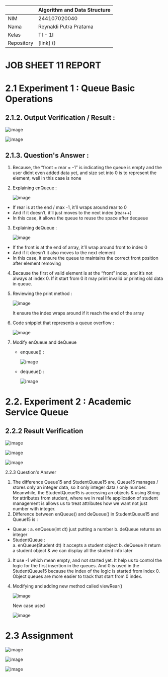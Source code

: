 |  | Algorithm and Data Structure |
|--|--|
| NIM |  244107020040|
| Nama |  Reynaldi Putra Pratama |
| Kelas | TI - 1I |
| Repository | [link] ()|

# JOB SHEET 11 REPORT

# 2.1 Experiment 1 : Queue Basic Operations

## 2.1.2. Output Verification / Result : 

![image](https://github.com/user-attachments/assets/4190aac9-cd2e-4665-9bf8-fe50b25ee08d)

![image](https://github.com/user-attachments/assets/82781576-091c-4c23-a95c-954ec9608898)

## 2.1.3. Question's Answer : 
1. Because, the “front = rear = -1” is indicating the queue is empty and the user didnt even added data yet, and size set into 0 is to represent the element, well in this case is none
2. Explaining enQueue :

    ![image](https://github.com/user-attachments/assets/acc24ebf-3b72-49fa-8ffc-cb653e715c87)

  - If rear is at the end  / max -1, it’ll wraps around rear to 0
  - And if it doesn’t, it’ll just moves to the next index (rear++)
  - In this case, it allows the queue to reuse the space after dequeue

3. Explaining deQueue : 

    ![image](https://github.com/user-attachments/assets/9f03aabb-7f05-4d10-8f4d-57718c945b86)
  - If the front is at the end of array, it’ll wrap around front to index 0
  - And if it doesn’t it also moves to the next element
  - In this case, it ensure the queue to maintains the correct front position after element removing

4. Because the first of valid element is at the “front” index, and it’s not always at index 0. If it start from 0 it may print invalid or printing old data in queue.
5. Reviewing the print method :

   ![image](https://github.com/user-attachments/assets/cb0d5e5a-bd6f-47a8-a42f-555a0f6d7713)

    It ensure the index wraps around if it reach the end of the array
6. Code snipplet that represents a queue overflow :
   
     ![image](https://github.com/user-attachments/assets/605ab728-1621-4a7d-b91b-8f0f15b28474)

7. Modify enQueue and deQueue
   - enqueue() :
    
     ![image](https://github.com/user-attachments/assets/1ffb3a56-2985-4e3a-b39e-263e716a460d)

   - dequeue() :
  
     ![image](https://github.com/user-attachments/assets/ea6d5ac7-3043-40b4-8bdc-6c0b5dc3d5cc)

# 2.2. Experiment 2 : Academic Service Queue

## 2.2.2 Result Verification

![image](https://github.com/user-attachments/assets/cc9a9e2a-9394-43f9-a48f-71e6b7d72a10)

![image](https://github.com/user-attachments/assets/9a66fd81-5772-4938-a081-ea189acf5047)
     
![image](https://github.com/user-attachments/assets/5b031ba5-27fb-4b55-8208-cc87018da147)

2.2.3 Question's Answer
1. The difference Queue15 and StudentQueue15 are, Queue15 manages / stores only an integer data, so it only integer data / only number. Meanwhile, the StudentQueue15 is accessing an objects & using String for attributes from student, where we in real life application of student management is allows us to treat attributes how we want not just number with integer.
2. Difference between enQueue() and deQueue() in StudentQueue15 and Queue15 is : 
- Queue : 
  a. enQueue(int dt) just putting a number
  b. deQueue returns an integer
- StudentQueue : 	
  a. enQueue(Student dt) it accepts a student object
  b. deQueue it return a student object & we can display all the student info later
3. It use -1 which mean empty, and not started yet. It help us to control the logic for the first insertion in the queues. And 0 is used in the StudentQueue15 because the index of the logic is started from index 0. Object queues are more easier to track that start from 0 index.
4. Modifying and adding new method called viewRear()

    ![image](https://github.com/user-attachments/assets/e3fe357a-7ec0-4b78-9a6c-6fa383bf8664)

    New case used

    ![image](https://github.com/user-attachments/assets/f8600b48-65ac-41f1-b6a6-10581d410b92)

# 2.3 Assignment

![image](https://github.com/user-attachments/assets/06e71e7c-899e-424b-b522-758d8dd7e7d2)

![image](https://github.com/user-attachments/assets/78304374-38db-4cd7-a64d-a79c14b26c1e)

![image](https://github.com/user-attachments/assets/7b4193fc-72de-4875-8315-49ecc8318b4e)